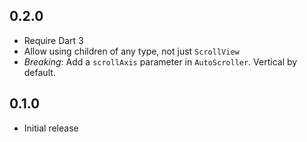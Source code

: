 ## 0.2.0

* Require Dart 3
* Allow using children of any type, not just `ScrollView`
* *Breaking*: Add a `scrollAxis` parameter in `AutoScroller`. Vertical by default.

## 0.1.0

* Initial release
